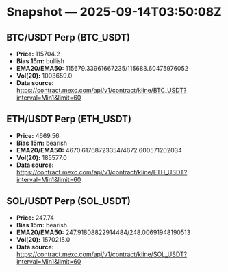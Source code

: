 # Snapshot — 2025-09-14T03:50:08Z

## BTC/USDT Perp (BTC_USDT)
- **Price:** 115704.2
- **Bias 15m:** bullish
- **EMA20/EMA50:** 115679.33961667235/115683.60475976052
- **Vol(20):** 1003659.0
- **Data source:** https://contract.mexc.com/api/v1/contract/kline/BTC_USDT?interval=Min1&limit=60

## ETH/USDT Perp (ETH_USDT)
- **Price:** 4669.56
- **Bias 15m:** bearish
- **EMA20/EMA50:** 4670.61768723354/4672.600571202034
- **Vol(20):** 185577.0
- **Data source:** https://contract.mexc.com/api/v1/contract/kline/ETH_USDT?interval=Min1&limit=60

## SOL/USDT Perp (SOL_USDT)
- **Price:** 247.74
- **Bias 15m:** bearish
- **EMA20/EMA50:** 247.91808822914484/248.00691948190513
- **Vol(20):** 1570215.0
- **Data source:** https://contract.mexc.com/api/v1/contract/kline/SOL_USDT?interval=Min1&limit=60
